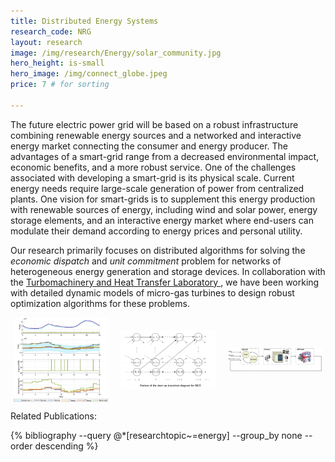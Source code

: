 ```yaml
---
title: Distributed Energy Systems
research_code: NRG
layout: research
image: /img/research/Energy/solar_community.jpg
hero_height: is-small
hero_image: /img/connect_globe.jpeg  
price: 7 # for sorting 

---
```


The future electric power grid will be based on a robust infrastructure combining renewable energy sources and a networked and interactive energy market connecting the consumer and energy producer. The advantages of a smart-grid range from a decreased environmental impact, economic benefits, and a more robust service. One of the challenges associated with developing a smart-grid is its physical scale. Current energy needs require large-scale generation of power from centralized plants. One vision for smart-grids is to supplement this energy production with renewable sources of energy, including wind and solar power, energy storage elements, and an interactive energy market where end-users can modulate their demand according to energy prices and personal utility.

Our research primarily focuses on distributed algorithms for solving the *economic dispatch* and *unit commitment* problem for networks of heterogeneous energy generation and storage devices.  In collaboration with the [Turbomachinery and Heat Transfer Laboratory
](https://bcukurel.net.technion.ac.il/), we have been working with detailed dynamic models of micro-gas turbines to design robust optimization algorithms for these problems.


<div style="display: flex; justify-content: center;">
  <img src="/img/research/Energy/ScheduleFigure_50x30_1.png" alt="Robust scheduling" style="max-width: 30%; margin: 0 10px; object-fit: contain; max-height: 200px;">
  <img src="/img/research/Energy/statetransition.png" alt="State Transition" style="max-width: 30%; margin: 0 10px; object-fit: contain; max-height: 200px;">
  <img src="/img/research/Energy/HIL.png" alt="HIL Environment" style="max-width: 30%; margin: 0 10px; object-fit: contain; max-height: 200px;">
</div>

<p class="title is-4">Related Publications:</p>
{% bibliography --query @*[researchtopic~=energy] --group_by none --order descending %}
